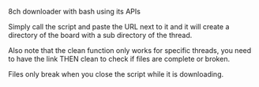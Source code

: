 8ch downloader with bash using its APIs

Simply call the script and paste the URL next to it and it will create a directory of the board with a sub directory of the thread.

Also note that the clean function only works for specific threads, you need to have the link THEN clean to check if files are complete or broken.

Files only break when you close the script while it is downloading.

